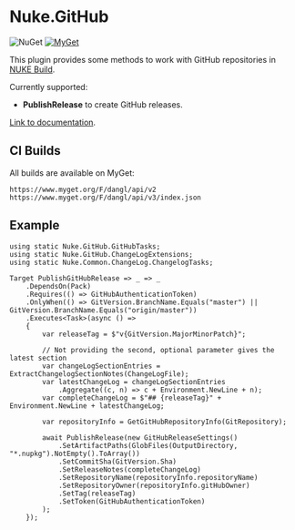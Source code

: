# Nuke.GitHub


![NuGet](https://img.shields.io/nuget/v/Nuke.GitHub.svg)
[![MyGet](https://img.shields.io/myget/dangl/v/Nuke.GitHub.svg)]()

This plugin provides some methods to work with GitHub repositories
in [NUKE Build](https://github.com/nuke-build/nuke).

Currently supported:
  * **PublishRelease** to create GitHub releases.

[Link to documentation](https://docs.dangl-it.com/Projects/Nuke.GitHub).

## CI Builds

All builds are available on MyGet:

    https://www.myget.org/F/dangl/api/v2
    https://www.myget.org/F/dangl/api/v3/index.json

## Example

    using static Nuke.GitHub.GitHubTasks;
    using static Nuke.GitHub.ChangeLogExtensions;
    using static Nuke.Common.ChangeLog.ChangelogTasks;

    Target PublishGitHubRelease => _ => _
        .DependsOn(Pack)
        .Requires(() => GitHubAuthenticationToken)
        .OnlyWhen(() => GitVersion.BranchName.Equals("master") || GitVersion.BranchName.Equals("origin/master"))
        .Executes<Task>(async () =>
        {
            var releaseTag = $"v{GitVersion.MajorMinorPatch}";

            // Not providing the second, optional parameter gives the latest section
            var changeLogSectionEntries = ExtractChangelogSectionNotes(ChangeLogFile);
            var latestChangeLog = changeLogSectionEntries
                .Aggregate((c, n) => c + Environment.NewLine + n);
            var completeChangeLog = $"## {releaseTag}" + Environment.NewLine + latestChangeLog;

            var repositoryInfo = GetGitHubRepositoryInfo(GitRepository);

            await PublishRelease(new GitHubReleaseSettings()
                .SetArtifactPaths(GlobFiles(OutputDirectory, "*.nupkg").NotEmpty().ToArray())
                .SetCommitSha(GitVersion.Sha)
                .SetReleaseNotes(completeChangeLog)
                .SetRepositoryName(repositoryInfo.repositoryName)
                .SetRepositoryOwner(repositoryInfo.gitHubOwner)
                .SetTag(releaseTag)
                .SetToken(GitHubAuthenticationToken)
            );
        });
